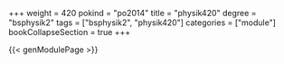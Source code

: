 +++
weight = 420
pokind = "po2014"
title = "physik420"
degree = "bsphysik2"
tags = ["bsphysik2", "physik420"]
categories = ["module"]
bookCollapseSection = true
+++

{{< genModulePage >}}
